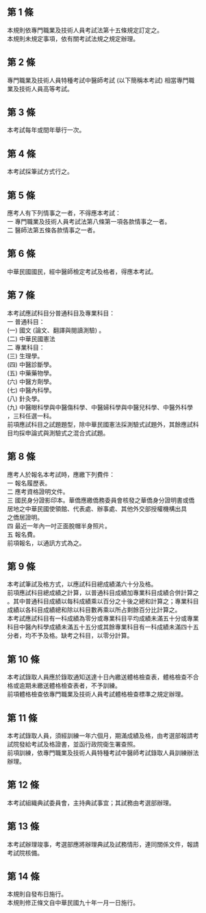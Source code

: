 第 1 條
-------
本規則依專門職業及技術人員考試法第十五條規定訂定之。  
本規則未規定事項，依有關考試法規之規定辦理。

第 2 條
-------
專門職業及技術人員特種考試中醫師考試 (以下簡稱本考試) 相當專門職  
業及技術人員高等考試。

第 3 條
-------
本考試每年或間年舉行一次。

第 4 條
-------
本考試採筆試方式行之。

第 5 條
-------
應考人有下列情事之一者，不得應本考試：  
一  專門職業及技術人員考試法第八條第一項各款情事之一者。  
二  醫師法第五條各款情事之一者。

第 6 條
-------
中華民國國民，經中醫師檢定考試及格者，得應本考試。

第 7 條
-------
本考試應試科目分普通科目及專業科目：  
一  普通科目：  
 (一) 國文 (論文、翻譯與閱讀測驗) 。  
 (二) 中華民國憲法  
二  專業科目：  
 (三) 生理學。  
 (四) 中醫診斷學。  
 (五) 中藥藥物學。  
 (六) 中醫方劑學。  
 (七) 中醫內科學。  
 (八) 針灸學。  
 (九) 中醫眼科學與中醫傷科學、中醫婦科學與中醫兒科學、中醫外科學  
      ，三科任選一科。  
前項應試科目之試題題型，除中華民國憲法採測驗式試題外，其餘應試科  
目均採申論式與測驗式之混合式試題。

第 8 條
-------
應考人於報名本考試時，應繳下列費件：  
一  報名履歷表。  
二  應考資格證明文件。  
三  國民身分證影印本。華僑應繳僑務委員會核發之華僑身分證明書或僑  
    居地之中華民國使領館、代表處、辦事處、其他外交部授權機構出具  
    之僑居證明。  
四  最近一年內一吋正面脫帽半身照片。  
五  報名費。  
前項報名，以通訊方式為之。

第 9 條
-------
本考試筆試及格方式，以應試科目總成績滿六十分及格。  
前項應試科目總成績之計算，以普通科目成績加專業科目成績合併計算之  
。其中普通科目成績以每科成績乘以百分之十後之總和計算之；專業科目  
成績以各科目成績總和除以科目數再乘以所占剩餘百分比計算之。  
本考試應試科目有一科成績為零分或專業科目平均成績未滿五十分或專業  
科目中醫內科學成績未滿五十五分或其餘專業科目有一科成績未滿四十五  
分者，均不予及格。缺考之科目，以零分計算。

第 10 條
--------
本考試錄取人員應於錄取通知送達十日內繳送體格檢查表，體格檢查不合  
格或逾期未繳送體格檢查表者，不予訓練。  
前項體格檢查依專門職業及技術人員考試體格檢查標準之規定辦理。

第 11 條
--------
本考試錄取人員，須經訓練一年六個月，期滿成績及格，由考選部報請考  
試院發給考試及格證書，並函行政院衛生署查照。  
前項訓練，依專門職業及技術人員特種考試中醫師考試錄取人員訓練辦法  
辦理。

第 12 條
--------
本考試組織典試委員會，主持典試事宜；其試務由考選部辦理。

第 13 條
--------
本考試辦理竣事，考選部應將辦理典試及試務情形，連同關係文件，報請  
考試院核備。

第 14 條
--------
本規則自發布日施行。  
本規則修正條文自中華民國九十年一月一日施行。

